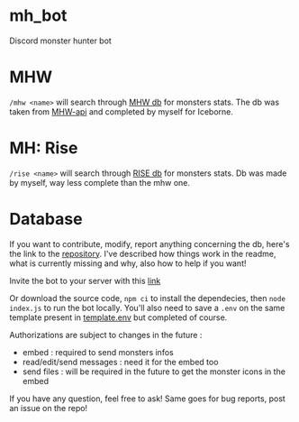 # mh_bot
Discord monster hunter bot

# MHW

`/mhw <name>` will search through [MHW db](./db/mhw_db.json) for monsters stats. The db was taken from [MHW-api](https://docs.mhw-db.com/) and completed by myself for Iceborne.

# MH: Rise

`/rise <name>` will search through [RISE db](./db/rise_monster_db.json) for monsters stats. Db was made by myself, way less complete than the mhw one.

# Database

If you want to contribute, modify, report anything concerning the db, here's the link to the [repository](https://github.com/Neryss/monster_hunter_db).
I've described how things work in the readme, what is currently missing and why, also how to help if you want!

Invite the bot to your server with this [link](https://discord.com/api/oauth2/authorize?client_id=946876504615317524&permissions=2147608576&redirect_uri=https%3A%2F%2Fdiscord.com%2Fapi%2Foauth2%2Fauthorize&response_type=code&scope=bot%20messages.read%20applications.commands)

Or download the source code, `npm ci` to install the dependecies, then `node index.js` to run the bot locally. 
You'll also need to save a `.env` on the same template present in [template.env](template.env) but completed of course.

Authorizations are subject to changes in the future :
- embed : required to send monsters infos
- read/edit/send messages : need it for the embed too
- send files : will be required in the future to get the monster icons in the embed

If you have any question, feel free to ask! Same goes for bug reports, post an issue on the repo!